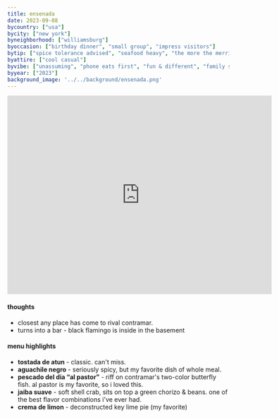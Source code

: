 ```yaml
---
title: ensenada
date: 2023-09-08
bycountry: ["usa"]
bycity: ["new york"]
byneighborhood: ["williamsburg"]
byoccasion: ["birthday dinner", "small group", "impress visitors"]
bytip: ["spice tolerance advised", "seafood heavy", "the more the merrier"]
byattire: ["cool casual"]
byvibe: ["unassuming", "phone eats first", "fun & different", "family style"]
byyear: ["2023"]
background_image: '../../background/ensenada.png'
---
```


<iframe src="https://www.google.com/maps/embed?pb=!1m18!1m12!1m3!1d3024.3421144378576!2d-73.95667172349408!3d40.71048463770775!2m3!1f0!2f0!3f0!3m2!1i1024!2i768!4f13.1!3m3!1m2!1s0x89c25b1c06430855%3a0xa9fe5bd9cf1b0a2f!2sensenada!5e0!3m2!1sen!2sus!4v1694619886568!5m2!1sen!2sus" width="600" height="450" style="border:0;" allowfullscreen="" loading="lazy" referrerpolicy="no-referrer-when-downgrade"></iframe>

#### thoughts
* closest any place has come to rival contramar.
* turns into a bar - black flamingo is inside in the basement

#### menu highlights
* **tostada de atun** - classic. can't miss.
* **aguachile negro** - seriously spicy, but my favorite dish of whole meal.
* **pescado del dia “al pastor”** - riff on contramar's two-color butterfly fish. al pastor is my favorite, so i loved this.
* **jaiba suave** - soft shell crab, sits on top a green chorizo & beans. one of the best flavor combinations i've ever had.
* **crema de limon** - deconstructed key lime pie (my favorite)

